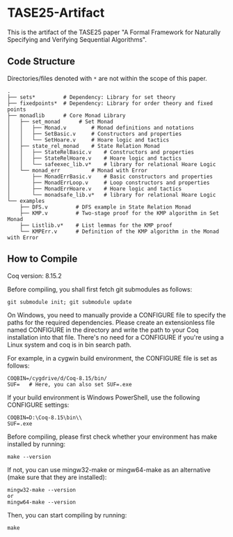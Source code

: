 # TASE25-Artifact
This is the artifact of the TASE25 paper "A Formal Framework for Naturally Specifying and Verifying Sequential Algorithms".

## Code Structure
Directories/files denoted with `*` are not within the scope of this paper.
```
.
├── sets*         # Dependency: Library for set theory
├── fixedpoints*  # Dependency: Library for order theory and fixed points
├── monadlib      # Core Monad Library
│   ├── set_monad      # Set Monad
│   │   ├── Monad.v        # Monad definitions and notations
│   │   ├── SetBasic.v     # Constructors and properties
│   │   └── SetHoare.v     # Hoare logic and tactics
│   ├── state_rel_monad    # State Relation Monad
│   │   ├── StateRelBasic.v    # Constructors and properties
│   │   ├── StateRelHoare.v    # Hoare logic and tactics
│   │   └── safeexec_lib.v*    # library for relational Hoare Logic
│   └── monad_err          # Monad with Error
│       ├── MonadErrBasic.v    # Basic constructors and properties
│       ├── MonadErrLoop.v     # Loop constructors and properties
│       ├── MonadErrHoare.v    # Hoare logic and tactics
│       └── monadsafe_lib.v*   # library for relational Hoare Logic
└── examples
    ├── DFS.v         # DFS example in State Relation Monad
    ├── KMP.v         # Two-stage proof for the KMP algorithm in Set Monad
    ├── Listlib.v*    # List lemmas for the KMP proof
    └── KMPErr.v      # Definition of the KMP algorithm in the Monad with Error
```

## How to Compile
Coq version: 8.15.2

Before compiling, you shall first fetch git submodules as follows:
```
git submodule init; git submodule update
```

On Windows, you need to manually provide a CONFIGURE file to specify the paths for the required dependencies. Please create an extensionless file named CONFIGURE in the directory and write the path to your Coq installation into that file. There's no need for a CONFIGURE if you're using a Linux system and coq is in bin search path.

For example, in a cygwin build environment, the CONFIGURE file is set as follows:

```
COQBIN=/cygdrive/d/Coq-8.15/bin/
SUF=   # Here, you can also set SUF=.exe
```

If your build environment is Windows PowerShell, use the following CONFIGURE settings:

```
COQBIN=D:\Coq-8.15\bin\\
SUF=.exe
```

Before compiling, please first check whether your environment has make installed by running:

```
make --version
```

If not, you can use mingw32-make or mingw64-make as an alternative (make sure that they are installed):

```
mingw32-make --version
or
mingw64-make --version
```

Then, you can start compiling by running:

```
make
```
